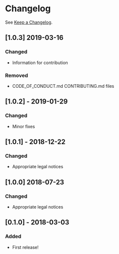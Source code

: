 # Changelog

See [Keep a Changelog](http://keepachangelog.com/).

## [1.0.3] 2019-03-16
### Changed
- Information for contribution

### Removed
- CODE_OF_CONDUCT.md CONTRIBUTING.md files

## [1.0.2] - 2019-01-29

### Changed

- Minor fixes

## [1.0.1] - 2018-12-22

### Changed

- Appropriate legal notices

## [1.0.0] 2018-07-23

### Changed

- Appropriate legal notices

## [0.1.0] - 2018-03-03

### Added

- First release!
